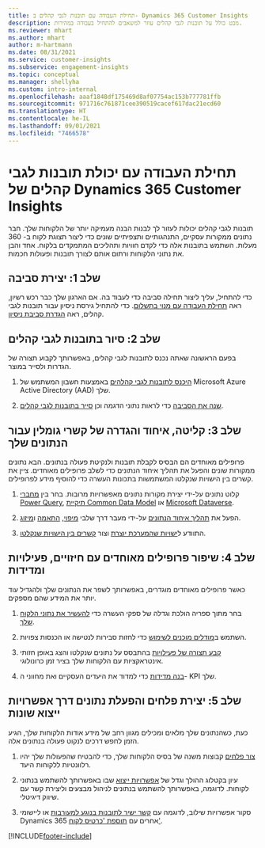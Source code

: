 ```yaml
---
title: תחילת העבודה עם תובנות לגבי קהלים ב- Dynamics 365 Customer Insights
description: מבט כולל על תובנות לגבי קהלים עוזר למשאבים להתחיל בעבודה במהירות.
ms.reviewer: mhart
ms.author: mhart
author: m-hartmann
ms.date: 08/31/2021
ms.service: customer-insights
ms.subservice: engagement-insights
ms.topic: conceptual
ms.manager: shellyha
ms.custom: intro-internal
ms.openlocfilehash: aaaf1848df175469d8af07754ac153b777781ffb
ms.sourcegitcommit: 971716c761871cee390519cacef617dac21ecd60
ms.translationtype: HT
ms.contentlocale: he-IL
ms.lasthandoff: 09/01/2021
ms.locfileid: "7466578"
---
```

# <a name="get-started-with-dynamics-365-customer-insights-audience-insights-capability"></a>תחילת העבודה עם יכולת תובנות לגבי קהלים של Dynamics 365 Customer Insights

תובנות לגבי קהלים יכולות לעזור לך לבנות הבנה מעמיקה יותר של הלקוחות שלך. חבר נתונים ממקורות עסקיים, התנהגותיים ותצפיתיים שונים כדי ליצור תצוגת לקוח ב- 360 מעלות. השתמש בתובנות אלה כדי לקדם חוויות ותהליכים המתמקדים בלקוח. אחד והבן את נתוני הלקוחות ורתום אותם לצורך תובנות ופעולות חכמות.

## <a name="step-1-create-an-environment"></a>שלב 1: יצירת סביבה

כדי להתחיל, עליך ליצור תחילה סביבה כדי לעבוד בה. אם הארגון שלך כבר רכש רשיון, ראה [תחילת העבודה עם מנוי בתשלום](get-started-paid.md). כדי להתחיל גירסת ניסיון עבור תובנות לגבי קהלים, ראה [הגדרת סביבת ניסיון](get-started-trial.md). 

## <a name="step-2-explore-audience-insights"></a>שלב 2: סיור בתובנות לגבי קהלים

בפעם הראשונה שאתה נכנס לתובנות לגבי קהלים, באפשרותך לקבוע תצורה של הגדרות ולסייר במוצר.

1. [היכנס לתובנות לגבי קהלהים](https://home.ci.ai.dynamics.com) באמצעות חשבון המשתמש של Microsoft Azure Active Directory (AAD) שלך.

1. [שנה את הסביבה](manage-environments.md#switch-environments) כדי לראות נתוני הדגמה וכן [סייר בתובנות לגבי קהלים](home.md).

##  <a name="step-3-ingest-unify-and-set-up-relationships-for-your-data"></a>שלב 3: קליטה, איחוד והגדרה של קשרי גומלין עבור הנתונים שלך

פרופילים מאוחדים הם הבסיס לקבלת תובנות ולנקיטת פעולה בנתונים. הבא נתונים ממקורות שונים והפעל את תהליך איחוד הנתונים כדי לשלב פרופילים מאוחדים. ציין את קשרים בין הישויות שנקלטו המשתמשות בתכונות העשרה כדי להוסיף מידע לפרופילים. 

1. קלוט נתונים על-ידי יצירת מקורות נתונים מאפשרויות מרובות. בחר בין [מחברי Power Query](connect-power-query.md), [תיקיית Common Data Model](connect-common-data-model.md) או [Microsoft Dataverse](connect-common-data-service-lake.md). 

1. הפעל את [תהליך איחוד הנתונים](data-unification.md) על-ידי מעבר דרך שלבי [מיפוי](map-entities.md), [התאמה](match-entities.md) ו[מיזוג](merge-entities.md).

1. התוודע ל[ישויות שהמערכת יוצרת](entities.md) וצור [קשרים בין הישויות שנקלטו](relationships.md).
    
## <a name="step-4-enhance-unified-profiles-with-predictions-activities-and-measures"></a>שלב 4: שיפור פרופילים מאוחדים עם חיזויים, פעילויות ומדידות

כאשר פרופילים מאוחדים מוגדרים, באפשרותך לשפר את הנתונים שלך ולהגדיל עוד יותר את המידע שהם מספקים.

1. בחר מתוך ספריה הולכת וגדלה של ספקי העשרה כדי [להעשיר את נתוני הלקוח שלך](enrichment-hub.md).

1. השתמש ב[מודלים מוכנים לשימוש](predictions-overview.md) כדי לחזות סבירות לנטישה או הכנסות צפויות.

1. [קבע תצורה של פעילויות](activities.md) בהתבסס על נתונים שנקלטו והצג באופן חזותי אינטראקציות עם הלקוחות שלך בציר זמן כרונולוגי. 

1. [בנה מדידות](measures.md) כדי למדוד את היעדים העסקיים ואת מחווני ה- KPI שלך.
 
## <a name="step-5-create-segments-and-activate-data-through-various-export-options"></a>שלב 5: יצירת פלחים והפעלת נתונים דרך אפשרויות ייצוא שונות

כעת, כשהנתונים שלך מלאים ומכילים מגוון רחב של מידע אודות הלקוחות שלך, הגיע הזמן לחפש דרכים לנקוט פעולה בנתונים אלה. 

1. [צור פלחים](segments.md) קבוצות משנה של בסיס הלקוחות שלך, כדי להבטיח שהפעולות שלך יהיו רלוונטיות ללקוחות היעד.

1. עיון בקטלוג ההולך וגדל של [אפשרויות ייצוא](export-destinations.md) שבו באפשרותך להשתמש בנתוני לקוחות. לדוגמה, באפשרותך להשתמש בנתונים לניהול מבצעים וליצירת קשר עם שיווק דיגיטלי.

1. סקור אפשרויות שילוב, לדוגמה עם [קשר ישיר לתובנות בנוגע למעורבות](../engagement-insights/integrate-audience-insights-engagement-insights.md) או ליישומי Dynamics 365 אחרים עם [תוספת 'כרטיס לקוח'](customer-card-add-in.md).  


[!INCLUDE[footer-include](../includes/footer-banner.md)]

